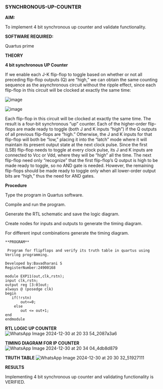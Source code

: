 ### SYNCHRONOUS-UP-COUNTER

**AIM:**

To implement 4 bit synchronous up counter and validate functionality.

**SOFTWARE REQUIRED:**

Quartus prime

**THEORY**

**4 bit synchronous UP Counter**

If we enable each J-K flip-flop to toggle based on whether or not all preceding flip-flop outputs (Q) are “high,” we can obtain the same counting sequence as the asynchronous circuit without the ripple effect, since each flip-flop in this circuit will be clocked at exactly the same time:

![image](https://github.com/naavaneetha/SYNCHRONOUS-UP-COUNTER/assets/154305477/d5db3fa0-e413-404c-b80e-b2f39d82e7e8)


![image](https://github.com/naavaneetha/SYNCHRONOUS-UP-COUNTER/assets/154305477/52cb61eb-d04b-442d-810c-31185a68410b)

Each flip-flop in this circuit will be clocked at exactly the same time.
The result is a four-bit synchronous “up” counter. Each of the higher-order flip-flops are made ready to toggle (both J and K inputs “high”) if the Q outputs of all previous flip-flops are “high.”
Otherwise, the J and K inputs for that flip-flop will both be “low,” placing it into the “latch” mode where it will maintain its present output state at the next clock pulse.
Since the first (LSB) flip-flop needs to toggle at every clock pulse, its J and K inputs are connected to Vcc or Vdd, where they will be “high” all the time.
The next flip-flop need only “recognize” that the first flip-flop’s Q output is high to be made ready to toggle, so no AND gate is needed.
However, the remaining flip-flops should be made ready to toggle only when all lower-order output bits are “high,” thus the need for AND gates.

**Procedure**

Type the program in Quartus software.

Compile and run the program.

Generate the RTL schematic and save the logic diagram.

Create nodes for inputs and outputs to generate the timing diagram.

For different input combinations generate the timing diagram.

```
**PROGRAM**

 Program for flipflops and verify its truth table in quartus using Verilog programming. 

Developed by:Bavadharani S
RegisterNumber:24900168
```
```
module EXP11(out,clk,rstn);
input clk,rstn;
output reg [3:0]out;
always @ (posedge clk)
begin
   if(!rstn)
	   out<=0;
	else
	   out <= out+1;
end
endmodule
```

**RTL LOGIC UP COUNTER**
![WhatsApp Image 2024-12-30 at 20 33 54_2087a3a6](https://github.com/user-attachments/assets/ce39b95f-45cc-47a7-b3f7-31bae146d40d)

**TIMING DIAGRAM FOR IP COUNTER**
![WhatsApp Image 2024-12-30 at 20 34 04_4db8d879](https://github.com/user-attachments/assets/5bee37aa-fa44-4759-a07f-59eb5982a96c)

**TRUTH TABLE**
![WhatsApp Image 2024-12-30 at 20 30 32_51927111](https://github.com/user-attachments/assets/d885aef1-e5fd-4804-ba00-1075de9d84cd)

**RESULTS**

Implementing 4 bit synchronous up counter and validating functionality is VERIFIED.

